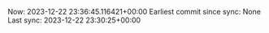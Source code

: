 Now: 2023-12-22 23:36:45.116421+00:00 Earliest commit since sync: None Last sync: 2023-12-22 23:30:25+00:00
